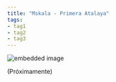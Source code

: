 ```yaml
---
title: "Mskala - Primera Atalaya"
tags: 
- tag1
- tag2
- tag3
---
```


![embedded image](https://assets.legendkeeper.com/ac31cb85-243d-4cd6-97bb-77ddbeb0b6a6.jpg "Attachment")

(Próximamente)